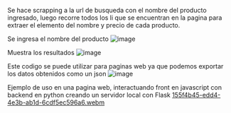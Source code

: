 Se hace scrapping a la url de busqueda con el nombre del producto ingresado, luego recorre todos los li que se encuentran en la pagina para extraer el elemento del nombre y precio de cada producto.

Se ingresa el nombre del producto
![image](https://github.com/mateyyyy/Coto-Scrapping/assets/65136286/9034cc4e-7ecf-4955-8801-ec851ee26035)

Muestra los resultados
![image](https://github.com/mateyyyy/Coto-Scrapping/assets/65136286/163d71b8-0fbd-4b91-a602-274a94563d43)

Este codigo se puede utilizar para paginas web ya que podemos exportar los datos obtenidos como un json
![image](https://github.com/mateyyyy/Coto-Scrapping/assets/65136286/7fd52538-aa36-4c11-8c4b-53b678824aee)

Ejemplo de uso en una pagina web, interactuando front en javascript con backend en python creando un servidor local con Flask
[155f4b45-edd4-4e3b-ab1d-6cdf5ec596a6.webm](https://github.com/mateyyyy/Coto-Scrapping/assets/65136286/b414379e-5279-41aa-9144-03a4db2787e8)
